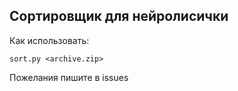 ## Сортировщик для нейролисички

Как использовать:

``sort.py <archive.zip>``

Пожелания пишите в issues